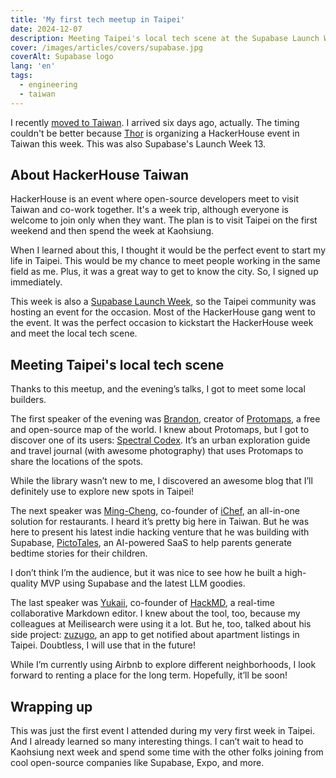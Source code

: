```yaml
---
title: 'My first tech meetup in Taipei'
date: 2024-12-07
description: Meeting Taipei's local tech scene at the Supabase Launch Week community event.
cover: /images/articles/covers/supabase.jpg
coverAlt: Supabase logo
lang: 'en'
tags:
  - engineering
  - taiwan
---
```



I recently [moved to Taiwan](/blog/where-attention-leads/). I arrived six days ago, actually. The timing couldn't be better because [Thor](https://x.com/thorwebdev) is organizing a HackerHouse event in Taiwan this week. This was also Supabase's Launch Week 13.

## About HackerHouse Taiwan

HackerHouse is an event where open-source developers meet to visit Taiwan and co-work together. It's a week trip, although everyone is welcome to join only when they want. The plan is to visit Taipei on the first weekend and then spend the week at Kaohsiung.

When I learned about this, I thought it would be the perfect event to start my life in Taipei. This would be my chance to meet people working in the same field as me. Plus, it was a great way to get to know the city. So, I signed up immediately.

This week is also a [Supabase Launch Week](https://supabase.com/launch-week), so the Taipei community was hosting an event for the occasion. Most of the HackerHouse gang went to the event. It was the perfect occasion to kickstart the HackerHouse week and meet the local tech scene.

## Meeting Taipei's local tech scene

Thanks to this meetup, and the evening’s talks, I got to meet some local builders.

The first speaker of the evening was [Brandon](https://x.com/bdon), creator of [Protomaps](https://protomaps.com/), a free and open-source map of the world. I knew about Protomaps, but I got to discover one of its users: [Spectral Codex](https://spectralcodex.com/). It’s an urban exploration guide and travel journal (with awesome photography) that uses Protomaps to share the locations of the spots.

While the library wasn’t new to me, I discovered an awesome blog that I’ll definitely use to explore new spots in Taipei!

The next speaker was [Ming-Cheng](https://x.com/MemorysaverMFA), co-founder of [iChef](https://www.ichefpos.com/), an all-in-one solution for restaurants. I heard it’s pretty big here in Taiwan. But he was here to present his latest indie hacking venture that he was building with Supabase, [PictoTales](https://pictotales.love), an AI-powered SaaS to help parents generate bedtime stories for their children.

I don’t think I’m the audience, but it was nice to see how he built a high-quality MVP using Supabase and the latest LLM goodies.

The last speaker was [Yukaii](https://github.com/yukaii), co-founder of [HackMD](https://hackmd.io/), a real-time collaborative Markdown editor. I knew about the tool, too, because my colleagues at Meilisearch were using it a lot. But he, too, talked about his side project: [zuzugo](https://github.com/yukaii/zuzugo), an app to get notified about apartment listings in Taipei. Doubtless, I will use that in the future!

While I’m currently using Airbnb to explore different neighborhoods, I look forward to renting a place for the long term. Hopefully, it’ll be soon!

## Wrapping up

This was just the first event I attended during my very first week in Taipei. And I already learned so many interesting things. I can’t wait to head to Kaohsiung next week and spend some time with the other folks joining from cool open-source companies like Supabase, Expo, and more.
